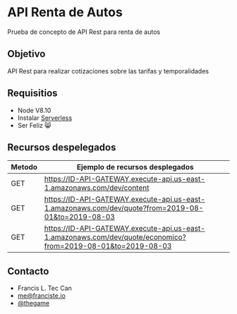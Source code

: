 # API Renta de Autos

Prueba de concepto de API Rest para renta de autos

## Objetivo

API Rest para realizar cotizaciones sobre las tarifas y temporalidades

## Requisitios

* Node V8.10
* Instalar [Serverless](https://serverless.com/)
* Ser Feliz 😸


## Recursos despelegados

Metodo | Ejemplo de recursos desplegados
------------ | -------------
GET | https://ID-API-GATEWAY.execute-api.us-east-1.amazonaws.com/dev/content
GET | https://ID-API-GATEWAY.execute-api.us-east-1.amazonaws.com/dev/quote?from=2019-08-01&to=2019-08-03
GET | https://ID-API-GATEWAY.execute-api.us-east-1.amazonaws.com/dev/quote/economico?from=2019-08-01&to=2019-08-03


## Contacto

* Francis L. Tec Can
* me@franciste.io
* [@thegame](https://www.twitter.com/thegame404)